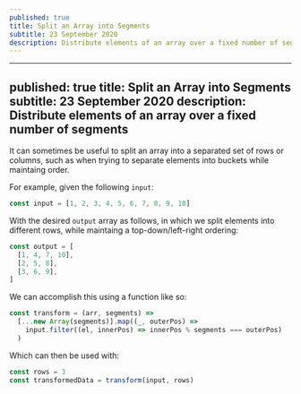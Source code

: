 ```yaml
---
published: true
title: Split an Array into Segments
subtitle: 23 September 2020
description: Distribute elements of an array over a fixed number of segments
---
```


---
published: true
title: Split an Array into Segments
subtitle: 23 September 2020
description: Distribute elements of an array over a fixed number of segments
---

It can sometimes be useful to split an array into a separated set of rows or columns, such as when trying to separate elements into buckets while maintaing order.

For example, given the following `input`:

```js
const input = [1, 2, 3, 4, 5, 6, 7, 8, 9, 10]
```

With the desired `output` array as follows, in which we split elements into different rows, while maintaing a top-down/left-right ordering:

```js
const output = [
  [1, 4, 7, 10],
  [2, 5, 8],
  [3, 6, 9],
]
```

We can accomplish this using a function like so:

```js
const transform = (arr, segments) =>
  [...new Array(segments)].map((_, outerPos) =>
    input.filter((el, innerPos) => innerPos % segments === outerPos)
  )
```

Which can then be used with:

```js
const rows = 3
const transformedData = transform(input, rows)
```
